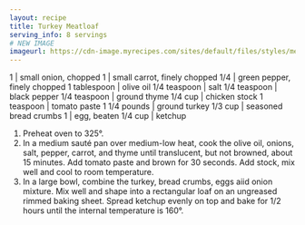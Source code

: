```yaml
---
layout: recipe
title: Turkey Meatloaf
serving_info: 8 servings
# NEW IMAGE
imageurl: https://cdn-image.myrecipes.com/sites/default/files/styles/medium_2x/public/image/recipes/oh/webertimetogrill/butterflied-leg-of-lamb-pesto-aioli-oh-x.jpg?itok=-HpSWqLw
---
```

<!-- Ingredients -->

1 | small onion, chopped
1 | small carrot, finely chopped
1/4 | green pepper, finely chopped
1 tablespoon | olive oil
1/4 teaspoon | salt
1/4 teaspoon | black pepper
1/4 teaspoon | ground thyme
1/4 cup | chicken stock
1 teaspoon | tomato paste
1 1/4 pounds | ground turkey
1/3 cup | seasoned bread crumbs
1 | egg, beaten
1/4 cup | ketchup

<!-- split -->
<!-- Steps -->
1. Preheat oven to 325°.
2. In a medium sauté pan over medium-low heat, cook the olive oil, onions, salt, pepper, carrot, and thyme until translucent, but not browned, about 15 minutes. Add tomato paste and brown for 30 seconds. Add stock, mix well and cool to room temperature.
3. In a large bowl, combine the turkey, bread crumbs, eggs aiid onion mixture. Mix well and shape into a rectangular loaf on an ungreased rimmed baking sheet. Spread ketchup evenly on top and bake for 1/2 hours until the internal temperature is 160°. 
